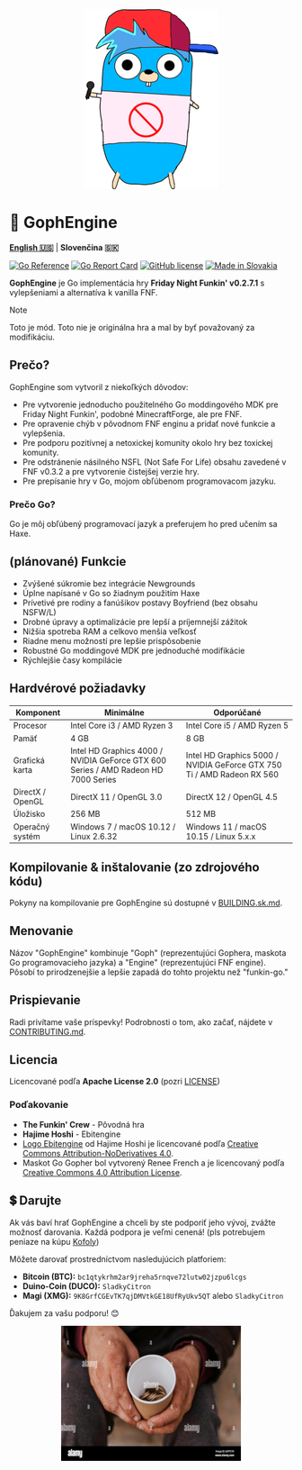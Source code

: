 <p align="center">
    <img src="https://github.com/MatusOllah/gophengine/blob/main/docs/bf-gopher_240x320.png" alt="GophEngine logo">
</p>

# 🎤 GophEngine

**[English 🇺🇸](https://github.com/MatusOllah/gophengine/blob/main/README.md)** | **Slovenčina 🇸🇰**

[![Go Reference](https://pkg.go.dev/badge/github.com/MatusOllah/gophengine.svg)](https://pkg.go.dev/github.com/MatusOllah/gophengine) [![Go Report Card](https://goreportcard.com/badge/github.com/MatusOllah/gophengine)](https://goreportcard.com/report/github.com/MatusOllah/gophengine) [![GitHub license](https://img.shields.io/github/license/MatusOllah/gophengine)](https://github.com/MatusOllah/gophengine/blob/main/LICENSE) [![Made in Slovakia](https://raw.githubusercontent.com/pedromxavier/flag-badges/refs/heads/main/badges/SK.svg)](https://www.youtube.com/watch?v=UqXJ0ktrmh0)

**GophEngine** je Go implementácia hry **Friday Night Funkin' v0.2.7.1** s vylepšeniami a alternatíva k vanilla FNF.

> [!NOTE]
> Toto je mód. Toto nie je originálna hra a mal by byť považovaný za modifikáciu.

## Prečo?

GophEngine som vytvoril z niekoľkých dôvodov:

* Pre vytvorenie jednoducho použitelného Go moddingového MDK pre Friday Night Funkin', podobné MinecraftForge, ale pre FNF.
* Pre opravenie chýb v pôvodnom FNF enginu a pridať nové funkcie a vylepšenia.
* Pre podporu pozitívnej a netoxickej komunity okolo hry bez toxickej komunity.
* Pre odstránenie násilného NSFL (Not Safe For Life) obsahu zavedené v FNF v0.3.2 a pre vytvorenie čistejšej verzie hry.
* Pre prepísanie hry v Go, mojom obľúbenom programovacom jazyku.

### Prečo Go?

Go je môj obľúbený programovací jazyk a preferujem ho pred učením sa Haxe.

## (plánované) Funkcie

* Zvýšené súkromie bez integrácie Newgrounds
* Úplne napísané v Go so žiadnym použitím Haxe
* Prívetivé pre rodiny a fanúšikov postavy Boyfriend (bez obsahu NSFW/L)
* Drobné úpravy a optimalizácie pre lepší a príjemnejší zážitok
* Nižšia spotreba RAM a celkovo menšia veľkosť
* Riadne menu možností pre lepšie prispôsobenie
* Robustné Go moddingové MDK pre jednoduché modifikácie
* Rýchlejšie časy kompilácie

## Hardvérové požiadavky

| Komponent        | Minimálne                                                                          | Odporúčané                                                             |
|------------------|------------------------------------------------------------------------------------|------------------------------------------------------------------------|
| Procesor         | Intel Core i3 / AMD Ryzen 3                                                        | Intel Core i5 / AMD Ryzen 5                                            |
| Pamäť            | 4 GB                                                                               | 8 GB                                                                   |
| Grafická karta   | Intel HD Graphics 4000 / NVIDIA GeForce GTX 600 Series / AMD Radeon HD 7000 Series | Intel HD Graphics 5000 / NVIDIA GeForce GTX 750 Ti / AMD Radeon RX 560 |
| DirectX / OpenGL | DirectX 11 / OpenGL 3.0                                                            | DirectX 12 / OpenGL 4.5                                                |
| Úložisko         | 256 MB                                                                             | 512 MB                                                                 |
| Operačný systém  | Windows 7 / macOS 10.12 / Linux 2.6.32                                             | Windows 11 / macOS 10.15 / Linux 5.x.x                                 |

## Kompilovanie & inštalovanie (zo zdrojového kódu)

Pokyny na kompilovanie pre GophEngine sú dostupné v [BUILDING.sk.md](https://github.com/MatusOllah/gophengine/blob/main/docs/BUILDING.sk.md).

## Menovanie

Názov "GophEngine" kombinuje "Goph" (reprezentujúci Gophera, maskota Go programovacieho jazyka) a "Engine" (reprezentujúci FNF engine).
Pôsobí to prirodzenejšie a lepšie zapadá do tohto projektu než "funkin-go."

## Prispievanie

Radi privítame vaše príspevky! Podrobnosti o tom, ako začať, nájdete v [CONTRIBUTING.md](https://github.com/MatusOllah/gophengine/blob/main/CONTRIBUTING.md).

## Licencia

Licencované podľa **Apache License 2.0** (pozri [LICENSE](https://github.com/MatusOllah/gophengine/blob/main/LICENSE))

### Poďakovanie

* **The Funkin' Crew** - Pôvodná hra
* **Hajime Hoshi** - Ebitengine
* [Logo Ebitengine](https://github.com/MatusOllah/gophengine/blob/main/assets/images/ebiten_logo.png) od Hajime Hoshi je licencované podľa [Creative Commons Attribution-NoDerivatives 4.0](https://creativecommons.org/licenses/by-nd/4.0/).
* Maskot Go Gopher bol vytvorený Renee French a je licencovaný podľa [Creative Commons 4.0 Attribution License](https://creativecommons.org/licenses/by/4.0/).

## 💲 Darujte

Ak vás baví hrať GophEngine a chceli by ste podporiť jeho vývoj, zvážte možnosť darovania. Každá podpora je veľmi cenená! (pls potrebujem peniaze na kúpu [Kofoly](https://kofola.sk))

Môžete darovať prostredníctvom nasledujúcich platforiem:

* **Bitcoin (BTC):** `bc1qtykrhm2ar9jreha5rnqve72lutw02jzpu6lcgs`
* **Duino-Coin (DUCO):** `SladkyCitron`
* **Magi (XMG):** `9K8GrfCGEvTK7qjDMVtkGE18UfRyUkv5QT` alebo `SladkyCitron`

Ďakujem za vašu podporu! 😊

<p align="center">
    <img src="https://github.com/MatusOllah/gophengine/blob/main/docs/homeless.png" alt="Homeless man holding cup">
</p>
